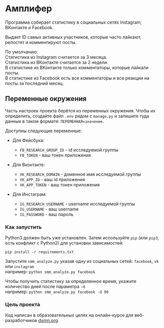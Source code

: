 # Амплифер

Программа собирает статистику в социальных сетях Instagram, ВКонтакте и Facebook.        
        
Выдает ID самых активных участников, которые часто лайкают, репостят и комментируют посты.        

По умолчанию:  
Статистика из Instagram считается за 3 месяца.  
Статистика из ВКонтакте считается за 2 недели.  
В статистике из ВКонтакте только комментаторы, которые лайкали посты.  
В статистике из Facebook есть все комментаторы и все реакции на посты за последний месяц.  

## Переменные окружения

Часть настроек проекта берётся из переменных окружения. Чтобы их определить, создайте файл `.env` рядом с `manage.py` и запишите туда данные в таком формате: `ПЕРЕМЕННАЯ=значение`.

Доступны следующие переменные:



* Для Фейсбука: 
    * `FB_RESEARCH_GROUP_ID` - id исследуемой группы
    * `FB_TOKEN` - ваш токен приложения

* Для Вконтакте: 
    * `VK_RESEARCH_DOMAIN` - доменное имя исследуемой группы
    * `VK_APP_ID` - ваш id приложения
    * `VK_APP_TOKEN` - ваш токен приложения
    
* Для Инстаграм: 
    * `IG_RESEARCH_USERNAME` - username исследуемой группы
    * `IG_USERNAME` - ваш username
    * `IG_PASSWORD` - ваш пароль

    
### Как запустить

Python3 должен быть уже установлен. 
Затем используйте `pip` (или `pip3`, есть конфликт с Python2) для установки зависимостей:
```
pip install -r requirements.txt
```
   
Запустите `smm_analyze.py` указав одну из социальных сетей: `facebook`, `vk` или `instagram`  
например: `python smm_analyze.py facebook`   
          
Чтобы получить статистику за определенное время, укажите количество дней после параметра `-d`  
например: `python smm_analyze.py facebook -d 90`


### Цель проекта

Код написан в образовательных целях на онлайн-курсе для веб-разработчиков [dvmn.org].

[dvmn.org]: https://dvmn.org/modules/python-for-smm/lesson/customer-searching/